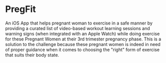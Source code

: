 # PregFit

An iOS App that helps pregnant woman to exercise in a safe manner by providing a curated list of video-based workout learning sessions and warning signs (when integrated with an Apple Watch) while doing exercise for these Pregnant Women at their 3rd trimester pregnancy phase. This is a solution to the challenge because these pregnant women is indeed in need of proper guidance when it comes to choosing the "right" form of exercise that suits their body state.
